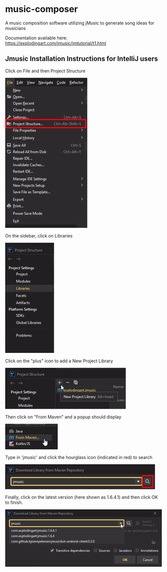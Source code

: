 # music-composer
A music composition software utilizing jMusic to generate song ideas for musicians

Documentation available here: https://explodingart.com/jmusic/jmtutorial/t1.html

## Jmusic Installation Instructions for IntelliJ users

Click on File and then Project Structure

![](reference-screenshots\ProjectStructure.png)

On the sidebar, click on Libraries

![](reference-screenshots\Libraries.png)

Click on the "plus" icon to add a New Project Library

![](reference-screenshots\NewProjectLibrary.png)

Then click on "From Maven" and a popup should display

![](reference-screenshots\FromMaven.png)

Type in 'jmusic' and click the hourglass icon (indicated in red) to search 

![](reference-screenshots\Search.png)

Finally, click on the latest version (here shown as 1.6.4.1) and then click OK to finish.

![](reference-screenshots\Version.png)



